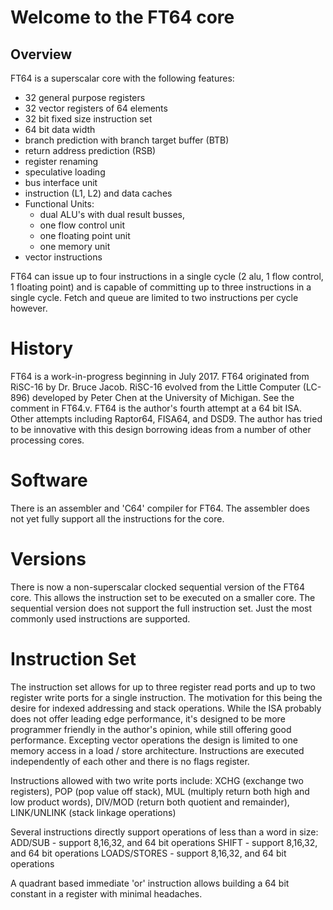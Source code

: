 # Welcome to the FT64 core

## Overview
FT64 is a superscalar core with the following features:
- 32 general purpose registers
- 32 vector registers of 64 elements
- 32 bit fixed size instruction set
- 64 bit data width
- branch prediction with branch target buffer (BTB)
- return address prediction (RSB)
- register renaming
- speculative loading
- bus interface unit
- instruction (L1, L2) and data caches
- Functional Units:
	- dual ALU's with dual result busses,
	- one flow control unit
	- one floating point unit
	- one memory unit
- vector instructions

FT64 can issue up to four instructions in a single cycle (2 alu, 1 flow control, 1 floating point) and is capable of committing up to three instructions in a single cycle. Fetch and queue are limited to two instructions per cycle however.

# History
FT64 is a work-in-progress beginning in July 2017. FT64 originated from RiSC-16 by Dr. Bruce Jacob. RiSC-16 evolved from the Little Computer (LC-896) developed by Peter Chen at the University of Michigan. See the comment in FT64.v. FT64 is the author's fourth attempt at a 64 bit ISA. Other attempts including Raptor64, FISA64, and DSD9. The author has tried to be innovative with this design borrowing ideas from a number of other processing cores.

# Software
There is an assembler and 'C64' compiler for FT64. The assembler does not yet fully support all the instructions for the core.

# Versions
There is now a non-superscalar clocked sequential version of the FT64 core. This allows the instruction set to be executed on a smaller core. The sequential version does not support the full instruction set. Just the most commonly used instructions are supported.

# Instruction Set
The instruction set allows for up to three register read ports and up to two register write ports for a single instruction. The motivation for this being the desire for indexed addressing and stack operations. While the ISA probably does not offer leading edge performance, it's designed to be more programmer friendly in the author's opinion, while still offering good performance.
Excepting vector operations the design is limited to one memory access in a load / store architecture.
Instructions are executed independently of each other and there is no flags register.

Instructions allowed with two write ports include:
XCHG (exchange two registers),
POP (pop value off stack),
MUL (multiply return both high and low product words),
DIV/MOD (return both quotient and remainder),
LINK/UNLINK (stack linkage operations)

Several instructions directly support operations of less than a word in size:
ADD/SUB - support 8,16,32, and 64 bit operations
SHIFT - support 8,16,32, and 64 bit operations
LOADS/STORES - support 8,16,32, and 64 bit operations

A quadrant based immediate 'or' instruction allows building a 64 bit constant in a register with minimal headaches.
